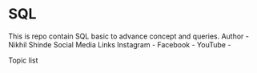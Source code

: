 # SQL
This is repo contain SQL basic to advance concept and queries.
Author - Nikhil Shinde
Social Media Links
  Instagram -
  Facebook -
  YouTube - 

Topic list
